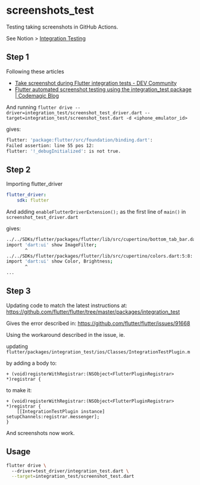 # screenshots_test

Testing taking screenshots in GitHub Actions.

See Notion > [Integration Testing](https://www.notion.so/reference-material/Integration-Testing-1c3d3880e0fe4e62a69d14045704715d)

## Step 1

Following these articles

- [Take screenshot during Flutter integration tests - DEV Community](https://dev.to/mjablecnik/take-screenshot-during-flutter-integration-tests-435k)
- [Flutter automated screenshot testing using the integration_test package | Codemagic Blog](https://blog.codemagic.io/flutter-automated-screenshot-testing/)

And running `flutter drive --driver=integration_test/screenshot_test_driver.dart --target=integration_test/screenshot_test.dart -d <iphone_emulator_id>`

gives:

```sh
flutter: 'package:flutter/src/foundation/binding.dart':
Failed assertion: line 55 pos 12:
flutter: '!_debugInitialized': is not true.
```

## Step 2

Importing flutter_driver

```yml
flutter_driver:
    sdk: flutter
```

And adding `enableFlutterDriverExtension();` as the first line of `main()` in `screenshot_test_driver.dart`

gives:

```sh
../../SDKs/flutter/packages/flutter/lib/src/cupertino/bottom_tab_bar.dart:5:8: Error: Not found: 'dart:ui'
import 'dart:ui' show ImageFilter;
       ^
../../SDKs/flutter/packages/flutter/lib/src/cupertino/colors.dart:5:8: Error: Not found: 'dart:ui'
import 'dart:ui' show Color, Brightness;
       ^
...
```

## Step 3

Updating code to match the latest instructions at: https://github.com/flutter/flutter/tree/master/packages/integration_test

Gives the error described in: https://github.com/flutter/flutter/issues/91668

Using the workaround described in the issue, ie.

updating `flutter/packages/integration_test/ios/Classes/IntegrationTestPlugin.m`

by adding a body to:

```objc
+ (void)registerWithRegistrar:(NSObject<FlutterPluginRegistrar> *)registrar {
```

to make it:

```objc
+ (void)registerWithRegistrar:(NSObject<FlutterPluginRegistrar> *)registrar {
    [[IntegrationTestPlugin instance] setupChannels:registrar.messenger];
}
```

And screenshots now work.

## Usage

```sh
flutter drive \                                   
  --driver=test_driver/integration_test.dart \
  --target=integration_test/screenshot_test.dart
```
